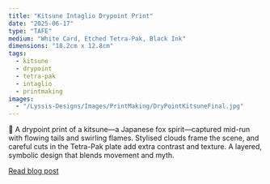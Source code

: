 ```yaml
---
title: "Kitsune Intaglio Drypoint Print"
date: "2025-06-17"
type: "TAFE"
medium: "White Card, Etched Tetra-Pak, Black Ink"
dimensions: "18.2cm x 12.8cm"
tags: 
  - kitsune
  - drypoint
  - tetra-pak
  - intaglio
  - printmaking
images:
  - "/Lyssis-Designs/Images/PrintMaking/DryPointKitsuneFinal.jpg"
---
```


:fox_face: A drypoint print of a kitsune—a Japanese fox spirit—captured mid-run with flowing tails and swirling flames. Stylised clouds frame the scene, and careful cuts in the Tetra-Pak plate add extra contrast and texture. A layered, symbolic design that blends movement and myth.

[Read blog post](#/blog/Printmaking/Completed-Pieces/Kitsune-Drypoint)
